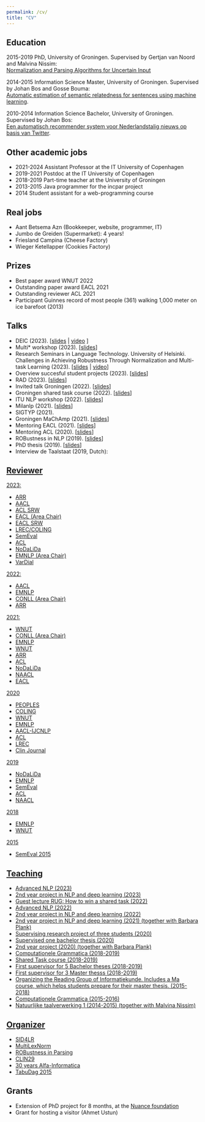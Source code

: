 ```yaml
---
permalink: /cv/
title: "CV"
---
```


Education
---------

2015-2019 PhD, University of Groningen. Supervised by Gertjan van Noord and Malvina Nissim:  
[Normalization and Parsing Algorithms for Uncertain Input](../doc/thesis.pdf)

2014-2015 Information Science Master, University of Groningen. Supervised by Johan Bos and Gosse Bouma:  
[Automatic estimation of semantic relatedness for sentences using machine learning](../doc/masterthesis.pdf).

2010-2014 Information Science Bachelor, University of Groningen. Supervised by Johan Bos:  
[Een automatisch recommender system voor Nederlandstalig nieuws op basis van Twitter](../doc/bathesis.pdf).

Other academic jobs
-------------------

*   2021-2024 Assistant Professor at the IT University of Copenhagen
*   2019-2021 Postdoc at the IT University of Copenhagen
*   2018-2019 Part-time teacher at the University of Groningen
*   2013-2015 Java programmer for the incpar project
*   2014 Student assistant for a web-programming course

Real jobs
---------

*   Aant Betsema Azn (Bookkeeper, website, programmer, IT)
*   Jumbo de Greiden (Supermarket): 4 years!
*   Friesland Campina (Cheese Factory)
*   Wieger Ketellapper (Cookies Factory)

Prizes
------

*   Best paper award WNUT 2022
*   Outstanding paper award EACL 2021
*   Outstanding reviewer ACL 2021
*   Participant Guinnes record of most people (361) walking 1,000 meter on ice barefoot (2013)

Talks
-------------
* DEIC (2023). \[[slides](../doc/deic2023.pdf) \| [video](https://deic.dk/en/news/2023-12-6/video-use-case-hpc-powered-tool-turbocharges-nlp-learning) \]
* Multi\* workshop (2023). \[[slides](../doc/multistar2023.pdf)\]
* Research Seminars in Language Technology. University of Helsinki.  Challenges in Achieving Robustness Through Normalization and Multi-task Learning (2023). \[[slides](../doc/helsinki2023.pdf) \| [video](https://unitube.it.helsinki.fi/unitube/embed.html?id=45b4b273-8045-4ba6-955e-c23f71ac40e7)\]
* Overview succesful student projects (2023). \[[slides](../doc/studentprojects2023.pdf)\]
* RAD (2023). \[[slides](../doc/rad2023.tar.gz)\]
* Invited talk Groningen (2022). \[[slides](../doc/groningen2022.pdf)\]
* Groningen shared task course (2022). \[[slides](../doc/sharedtask2022.pdf)\]
* ITU NLP workshop (2022). \[[slides](../doc/itunlp2022.pdf)\]
* Milanlp (2021). \[[slides](../doc/milanlp2021.pdf)\]
* SIGTYP (2021).
* Groningen MaChAmp (2021). \[[slides](../doc/groningen2021.pdf)\]
* Mentoring EACL (2021). \[[slides](../doc/mentoring2021.pdf)\]
* Mentoring ACL (2020). \[[slides](../doc/mentoring2021.pdf)\]
* ROBustness in NLP (2019). \[[slides](../doc/robusntess2019.pdf)\]
* PhD thesis (2019). \[[slides](../doc/phdthesis2019.pdf)\]
* Interview de Taalstaat (2019, Dutch): <a href="https://www.nporadio1.nl/uitzendingen/de-taalstaat/60110a2a-292b-4895-aa02-5c3f7b3328c7/2019-03-30-de-taalstaat">
<!--- * Welcome to ITU -->
<!--- * Beroependag -->
<!--- * Kroegcollege ASCI -->
<!--- CLIN and CMC are missing: https://bitbucket.org/robvanderg/documents/src/master/website/index.htm  -->

Reviewer
--------
2023:
* ARR
* AACL
* ACL SRW
* EACL (Area Chair)
* EACL SRW
* LREC/COLING
* SemEval
* ACL
* NoDaLiDa
* EMNLP (Area Chair)
* VarDial

2022:
*   AACL
*   EMNLP
*   CONLL (Area Chair)
*   ARR 

2021:
*   WNUT
*   CONLL (Area Chair)
*   EMNLP
*   WNUT
*   ARR
*   ACL
*   NoDaLiDa
*   NAACL
*   EACL

2020
*   PEOPLES
*   COLING
*   WNUT
*   EMNLP
*   AACL-IJCNLP
*   ACL
*   LREC
*   Clin Journal

2019
*   NoDaLiDa
*   EMNLP
*   SemEval
*   ACL
*   NAACL

2018
*   EMNLP
*   WNUT

2015
*   SemEval 2015

Teaching
--------

*   Advanced NLP (2023)
*   2nd year project in NLP and deep learning (2023)
*   Guest lecture RUG: How to win a shared task (2022)
*   Advanced NLP (2022)
*   2nd year project in NLP and deep learning (2022)
*   2nd year project in NLP and deep learning (2021) (together with Barbara Plank)
*   Supervising research project of three students (2020)
*   Supervised one bachelor thesis (2020)
*   2nd year project (2020) (together with Barbara Plank)
*   Computationele Grammatica (2018-2019)
*   Shared Task course (2018-2019)
*   First supervisor for 5 Bachelor theses (2018-2019)
*   First supervisor for 3 Master thesss (2018-2019)
*   Organizing the Reading Group of Informatiekunde. Includes a Ma course, which helps students prepare for their master thesis. (2015-2018)
*   Computationele Grammatica (2015-2016)
*   Natuurlijke taalverwerking 1 (2014-2015) (together with Malvina Nissim)

Organizer
---------
*   [SID4LR](https://sites.google.com/view/vardial-2023/shared-tasks)
*   [MultiLexNorm](http://noisy-text.github.io/2021/multi-lexnorm.html)
*   [ROBustness in Parsing](../robustness/)
*   [CLIN29](http://www.let.rug.nl/clin29/)
*   [30 years Alfa-Informatica](http://www.let.rug.nl/30years/)
*   [TabuDag 2015](https://www.let.rug.nl/tabudag/archive/2015)

Grants
------

*   Extension of PhD project for 8 months, at the [Nuance foundation](https://www.nuance.com/about-us/who-we-are.html)
*   Grant for hosting a visitor (Ahmet Ustun)

